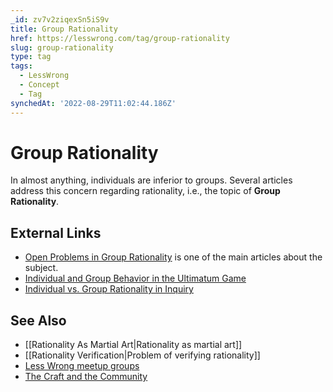 ```yaml
---
_id: zv7v2ziqexSn5iS9v
title: Group Rationality
href: https://lesswrong.com/tag/group-rationality
slug: group-rationality
type: tag
tags:
  - LessWrong
  - Concept
  - Tag
synchedAt: '2022-08-29T11:02:44.186Z'
---
```


# Group Rationality

In almost anything, individuals are inferior to groups. Several articles address this concern regarding rationality, i.e., the topic of **Group Rationality**.

## External Links

- [Open Problems in Group Rationality](https://medium.com/@ThingMaker/open-problems-in-group-rationality-5636440a2cd1) is one of the main articles about the subject.
- [Individual and Group Behavior in the Ultimatum Game](http://ratio.huji.ac.il/dp/dp154.pdf)
- [Individual vs. Group Rationality in Inquiry](http://www.andrew.cmu.edu/user/kzollman/research/Presentations/LRR%20-%20IndividualVsSocial.pdf)

## See Also

- [[Rationality As Martial Art|Rationality as martial art]]
- [[Rationality Verification|Problem of verifying rationality]]
- [Less Wrong meetup groups](/community)
- [The Craft and the Community](https://www.lesswrong.com/tag/the-craft-and-the-community)
